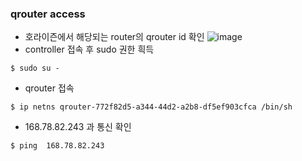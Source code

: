 ### qrouter access
- 호라이즌에서 해당되는 router의 qrouter id 확인
![image](https://user-images.githubusercontent.com/13977405/60639404-87dc0000-9e5d-11e9-9c84-d2a9a0cc8f97.png)
- controller 접속 후 sudo 권한 흭득
```
$ sudo su -
```

- qrouter 접속
```
$ ip netns qrouter-772f82d5-a344-44d2-a2b8-df5ef903cfca /bin/sh
```

- 168.78.82.243 과 통신 확인
```
$ ping  168.78.82.243
```
